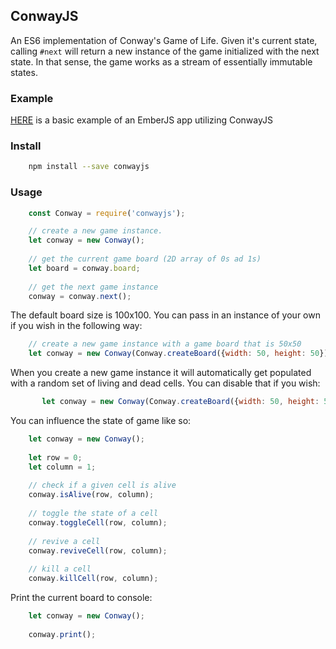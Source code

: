## ConwayJS

An ES6 implementation of Conway's Game of Life. Given it's current state, calling ```#next``` will return a new instance
of the game initialized with the next state. In that sense, the game works as a stream of essentially immutable states.

### Example
[HERE](https://kennethdavidbuck.github.io/conwayjs/) is a basic example of an EmberJS app utilizing ConwayJS

### Install
```bash
    npm install --save conwayjs
```

### Usage

```javascript
    const Conway = require('conwayjs');

    // create a new game instance.
    let conway = new Conway();
    
    // get the current game board (2D array of 0s ad 1s)
    let board = conway.board;
    
    // get the next game instance
    conway = conway.next();
```

The default board size is 100x100. You can pass in an instance of your own if you wish in 
the following way:

```javascript
    // create a new game instance with a game board that is 50x50
    let conway = new Conway(Conway.createBoard({width: 50, height: 50}));
```

When you create a new game instance it will automatically get populated with a random set of living and dead cells. You can
disable that if you wish:

```javascript
       let conway = new Conway(Conway.createBoard({width: 50, height: 50, preFill: false})); 
```

You can influence the state of game like so:

```javascript
    let conway = new Conway();
    
    let row = 0;
    let column = 1;
    
    // check if a given cell is alive
    conway.isAlive(row, column);
    
    // toggle the state of a cell 
    conway.toggleCell(row, column);
    
    // revive a cell
    conway.reviveCell(row, column);
    
    // kill a cell
    conway.killCell(row, column);
```

Print the current board to console:

```javascript
    let conway = new Conway();
    
    conway.print();
```
